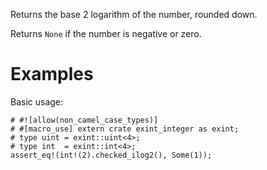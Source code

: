 Returns the base 2 logarithm of the number, rounded down.

Returns `None` if the number is negative or zero.

# Examples

Basic usage:

```
# #![allow(non_camel_case_types)]
# #[macro_use] extern crate exint_integer as exint;
# type uint = exint::uint<4>;
# type int  = exint::int<4>;
assert_eq!(int!(2).checked_ilog2(), Some(1));
```
